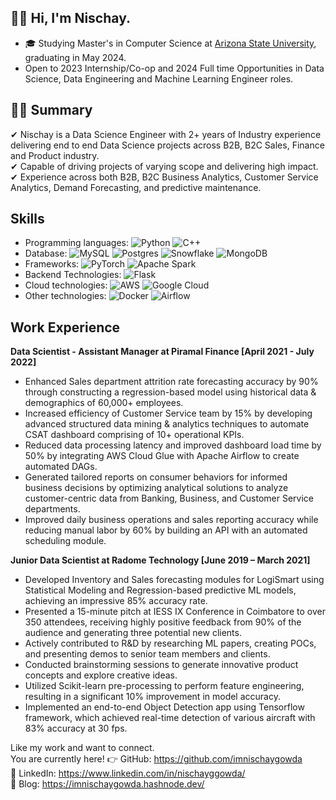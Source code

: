 
## 👋🏻  Hi, I'm Nischay.
- 🎓 Studying Master's in Computer Science at [Arizona State University](https://asu.edu), graduating in May 2024.
- Open to 2023 Internship/Co-op and 2024 Full time Opportunities in Data Science, Data Engineering and Machine Learning Engineer roles.

## 👨‍💻 Summary

✔ Nischay is a Data Science Engineer with 2+ years of Industry experience delivering end to end Data Science projects across B2B, B2C Sales, Finance and Product industry. <br/> ✔ Capable of driving projects of varying scope and delivering high impact. <br/> ✔ Experience across both B2B, B2C Business Analytics, Customer Service Analytics, Demand Forecasting, and predictive maintenance. <br/> 


## Skills

* Programming languages: ![Python](https://img.shields.io/badge/python-3670A0?style=for-the-badge&logo=python&logoColor=ffdd54) ![C++](https://img.shields.io/badge/c++-%2300599C.svg?style=for-the-badge&logo=c%2B%2B&logoColor=white) 
* Database: ![MySQL](https://img.shields.io/badge/mysql-%2300f.svg?style=for-the-badge&logo=mysql&logoColor=white) ![Postgres](https://img.shields.io/badge/postgres-%23316192.svg?style=for-the-badge&logo=postgresql&logoColor=white) ![Snowflake](https://img.shields.io/badge/Snowflake-29B5E8.svg?style=for-the-badge&logo=Snowflake&logoColor=white) ![MongoDB](https://img.shields.io/badge/MongoDB-47A248.svg?style=for-the-badge&logo=MongoDB&logoColor=white)
* Frameworks: ![PyTorch](https://img.shields.io/badge/PyTorch-%23EE4C2C.svg?style=for-the-badge&logo=PyTorch&logoColor=white) ![Apache Spark](https://img.shields.io/badge/Apache%20Spark-E25A1C.svg?style=for-the-badge&logo=Apache-Spark&logoColor=white)
* Backend Technologies: ![Flask](https://img.shields.io/badge/flask-%23000.svg?style=for-the-badge&logo=flask&logoColor=white)
* Cloud technologies: ![AWS](https://img.shields.io/badge/AWS-%23FF9900.svg?style=for-the-badge&logo=amazon-aws&logoColor=white) ![Google Cloud](https://img.shields.io/badge/Google%20Cloud-4285F4.svg?style=for-the-badge&logo=Google-Cloud&logoColor=white)
* Other technologies: ![Docker](https://img.shields.io/badge/docker-%230db7ed.svg?style=for-the-badge&logo=docker&logoColor=white) ![Airflow](https://img.shields.io/badge/Apache%20Airflow-017CEE.svg?style=for-the-badge&logo=Apache-Airflow&logoColor=white)

## Work Experience

**Data Scientist - Assistant Manager at Piramal Finance [April 2021 - July 2022]** 
* Enhanced Sales department attrition rate forecasting accuracy by 90% through constructing a regression-based model using historical data & demographics of 60,000+ employees.
* Increased efficiency of Customer Service team by 15% by developing advanced structured data mining & analytics techniques to automate CSAT dashboard comprising of 10+ operational KPIs.
* Reduced data processing latency and improved dashboard load time by 50% by integrating AWS Cloud Glue with Apache Airflow to create automated DAGs.
* Generated tailored reports on consumer behaviors for informed business decisions by optimizing analytical solutions to analyze customer-centric data from Banking, Business, and Customer Service departments.
* Improved daily business operations and sales reporting accuracy while reducing manual labor by 60% by building an API with an automated scheduling module.

**Junior Data Scientist at Radome Technology [June 2019 – March 2021]**
* Developed Inventory and Sales forecasting modules for LogiSmart using Statistical Modeling and Regression-based predictive ML models, achieving an impressive 85% accuracy rate.
* Presented a 15-minute pitch at IESS IX Conference in Coimbatore to over 350 attendees, receiving highly positive feedback from 90% of the audience and generating three potential new clients.
* Actively contributed to R&D by researching ML papers, creating POCs, and presenting demos to senior team members and clients.
* Conducted brainstorming sessions to generate innovative product concepts and explore creative ideas.
* Utilized Scikit-learn pre-processing to perform feature engineering, resulting in a significant 10% improvement in model accuracy.
* Implemented an end-to-end Object Detection app using Tensorflow framework, which achieved real-time detection of various aircraft with 83% accuracy at 30 fps.

Like my work and want to connect. <br/> 
You are currently here! 👉 GitHub: https://github.com/imnischaygowda  <br/>
👔 LinkedIn: https://www.linkedin.com/in/nischayggowda/  <br/>
📖 Blog: https://imnischaygowda.hashnode.dev/ <br/>
